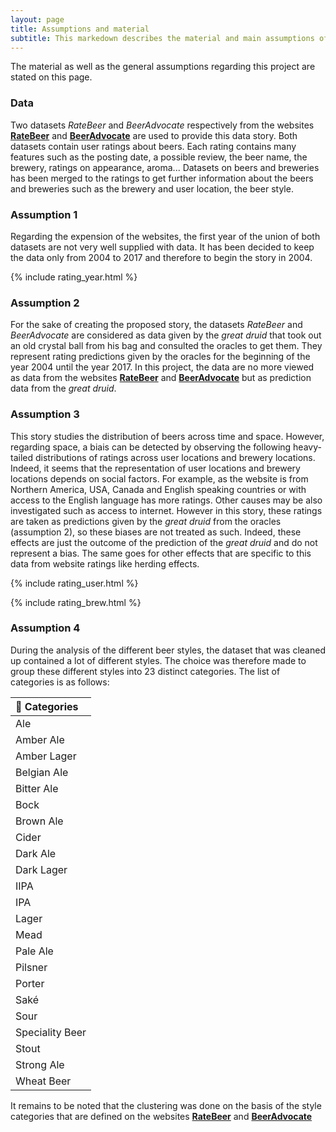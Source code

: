 ```yaml
---
layout: page
title: Assumptions and material
subtitle: This markedown describes the material and main assumptions of this story
---
```


The material as well as the general assumptions regarding this project are stated on this page.

### Data
Two datasets *RateBeer* and *BeerAdvocate* respectively from the websites [**RateBeer**](https://www.ratebeer.com/) and [**BeerAdvocate**](https://www.beeradvocate.com/) are used to provide this data story. Both datasets contain user ratings about beers. Each rating contains many features such as the posting date, a possible review, the beer name, the brewery, ratings on appearance, aroma... Datasets on beers and breweries has been merged to the ratings to get further information about the beers and breweries such as the brewery and user location, the beer style.

### Assumption 1
Regarding the expension of the websites, the first year of the union of both datasets are not very well supplied with data. It has been decided to keep the data only from 2004 to 2017 and therefore to begin the story in 2004.

{% include rating_year.html %}


### Assumption 2
For the sake of creating the proposed story, the datasets *RateBeer* and *BeerAdvocate* are considered as data given by the *great druid* that took out an old crystal ball from his bag and consulted the oracles to get them. They represent rating predictions given by the oracles for the beginning of the year 2004 until the year 2017. In this project, the data are no more viewed as data from the websites [**RateBeer**](https://www.ratebeer.com/) and [**BeerAdvocate**](https://www.beeradvocate.com/) but as prediction data from the *great druid*.


### Assumption 3
This story studies the distribution of beers across time and space. However, regarding space, a biais can be detected by observing the following heavy-tailed distributions of ratings across user locations and brewery locations. Indeed, it seems that the representation of user locations and brewery locations depends on social factors. For example, as the website is from Northern America, USA, Canada and English speaking countries or with access to the English language has more ratings. Other causes may be also investigated such as access to internet. However in this story, these ratings are taken as predictions given by the *great druid* from the oracles (assumption 2), so these biases are not treated as such. Indeed, these effects are just the outcome of the prediction of the *great druid* and do not represent a bias. The same goes for other effects that are specific to this data from website ratings like herding effects.

{% include rating_user.html %}

{% include rating_brew.html %}

### Assumption 4
During the analysis of the different beer styles, the dataset that was cleaned up contained a lot of different styles. The choice was therefore made to group these different styles into 23 distinct categories. The list of categories is as follows:

| 🍺 Categories |
| :-----|
| Ale |
| Amber Ale |
| Amber Lager |
| Belgian Ale |
| Bitter Ale |
| Bock |
| Brown Ale|
| Cider |
| Dark Ale |
| Dark Lager |
| IIPA |
| IPA |
| Lager |
| Mead |
| Pale Ale |
| Pilsner |
| Porter |
| Saké |
| Sour |
| Speciality Beer |
| Stout |
| Strong Ale |
| Wheat Beer |

It remains to be noted that the clustering was done on the basis of the style categories that are defined on the websites [**RateBeer**](https://www.ratebeer.com/) and [**BeerAdvocate**](https://www.beeradvocate.com/)


